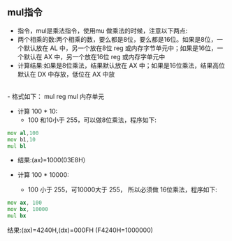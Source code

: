 ## mul指令
- 指令，mul是乘法指令，使用mu 做乘法的时候，注意以下两点:
- 两个相乘的数:两个相乘的数，要么都是8位，要么都是16位。如果是8位，一个默认放在 AL 中，另一个放在8位 reg 或内存字节单元中；如果是16位，一个默认在 AX 中，另一个放在16位 reg 或内存字单元中
- 计算结果:如果是8位乘法，结果默认放在 AX 中；如果是16位乘法，结果高位默认在 DX 中存放，低位在 AX 中放
<br>
- 格式如下：
mul reg
mul 内存单元

- 计算 100 * 10:
  - 100 和10小于 255，可以做8位乘法，程序如下:
```asm
mov al,100
mov b1,10 
mul bl
```
- 结果:(ax)=1000(03E8H）

- 计算 100 * 10000:
  - 100 小于 255，可10000大于 255， 所以必须做 16位乘法，程序如下:
```asm
mov ax, 100
mov bx, 10000 
mul bx
```
结果:(ax)=4240H,(dx)=000FH        (F4240H=1000000)
